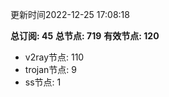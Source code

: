 更新时间2022-12-25 17:08:18

**总订阅: 45**
**总节点: 719**
**有效节点: 120**
- v2ray节点: 110
- trojan节点: 9
- ss节点: 1

